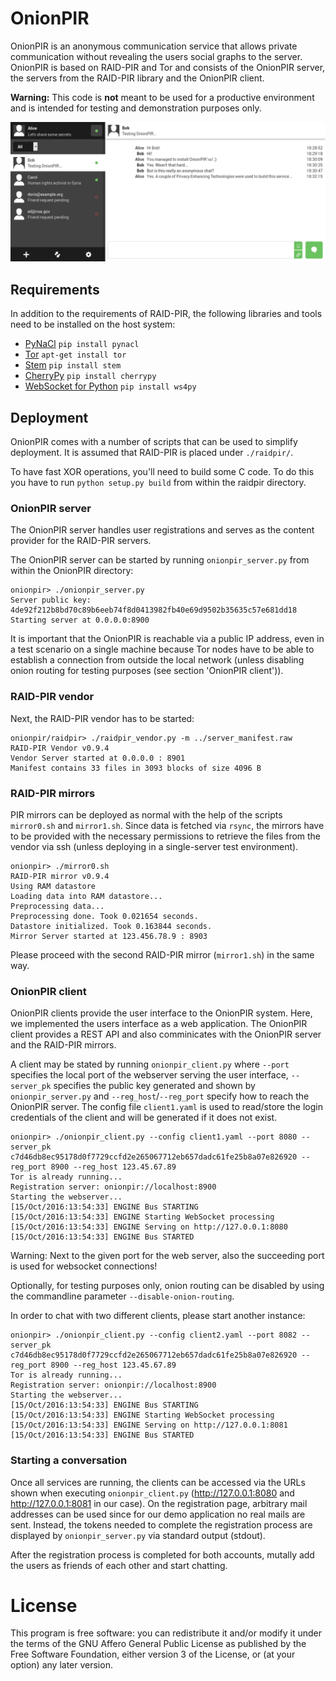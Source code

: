 # OnionPIR
OnionPIR is an anonymous communication service that allows private communication
without revealing the users social graphs to the server. OnionPIR is based on
RAID-PIR and Tor and consists of the OnionPIR server, the servers from the
RAID-PIR library and the OnionPIR client.

**Warning:** This code is **not** meant to be used for a productive environment
and is intended for testing and demonstration purposes only.

![screenshot of OnionPIR](./storage/pir/onionpir_screenshot.png)

## Requirements
In addition to the requirements of RAID-PIR, the following libraries and tools
need to be installed on the host system:
- [PyNaCl](https://github.com/pyca/pynacl) `pip install pynacl`
- [Tor](http://torproject.org/) `apt-get install tor `
- [Stem](https://stem.torproject.org/) `pip install stem`
- [CherryPy](http://cherrypy.org/) `pip install cherrypy`
- [WebSocket for Python](https://github.com/Lawouach/WebSocket-for-Python) `pip install ws4py`

## Deployment
OnionPIR comes with a number of scripts that can be used to simplify deployment.
It is assumed that RAID-PIR is placed under `./raidpir/`.

To have fast XOR operations, you'll need to build some C code. To do this you
have to run `python setup.py build` from within the raidpir directory.


### OnionPIR server
The OnionPIR server handles user registrations and serves as the content
provider for the RAID-PIR servers.

The OnionPIR server can be started by running `onionpir_server.py` from within
the OnionPIR directory:

```
onionpir> ./onionpir_server.py
Server public key: 4de92f212b8bd70c89b6eeb74f8d0413982fb40e69d9502b35635c57e681dd18
Starting server at 0.0.0.0:8900
```

It is important that the OnionPIR is reachable via a public IP address, even in
a test scenario on a single machine because Tor nodes have to be able to
establish a connection from outside the local network (unless disabling onion
routing for testing purposes (see section 'OnionPIR client')).

### RAID-PIR vendor
Next, the RAID-PIR vendor has to be started:

```
onionpir/raidpir> ./raidpir_vendor.py -m ../server_manifest.raw
RAID-PIR Vendor v0.9.4
Vendor Server started at 0.0.0.0 : 8901
Manifest contains 33 files in 3093 blocks of size 4096 B
```

### RAID-PIR mirrors
PIR mirrors can be deployed as normal with the help of the scripts `mirror0.sh`
and `mirror1.sh`. Since data is fetched via `rsync`, the mirrors have to be
provided with the necessary permissions to retrieve the files from the vendor
via ssh (unless deploying in a single-server test environment).

```
onionpir> ./mirror0.sh
RAID-PIR mirror v0.9.4
Using RAM datastore
Loading data into RAM datastore...
Preprocessing data...
Preprocessing done. Took 0.021654 seconds.
Datastore initialized. Took 0.163844 seconds.
Mirror Server started at 123.456.78.9 : 8903
```

Please proceed with the second RAID-PIR mirror (`mirror1.sh`) in the same way.

### OnionPIR client
OnionPIR clients provide the user interface to the OnionPIR system. Here, we
implemented the users interface as a web application. The OnionPIR client
provides a REST API and also comminicates with the OnionPIR server and the
RAID-PIR mirrors.

A client may be stated by running `onionpir_client.py` where `--port` specifies
the local port of the webserver serving the user interface, `--server_pk`
specifies the public key generated and shown by `onionpir_server.py` and
`--reg_host`/`--reg_port` specify how to reach the OnionPIR server. The config
file `client1.yaml` is used to read/store the login credentials of the client
and will be generated if it does not exist.

```
onionpir> ./onionpir_client.py --config client1.yaml --port 8080 --server_pk c7d46db8ec95178d0f7729ccfd2e265067712eb657dadc61fe25b8a07e826920 --reg_port 8900 --reg_host 123.45.67.89
Tor is already running...
Registration server: onionpir://localhost:8900
Starting the webserver...
[15/Oct/2016:13:54:33] ENGINE Bus STARTING
[15/Oct/2016:13:54:33] ENGINE Starting WebSocket processing
[15/Oct/2016:13:54:33] ENGINE Serving on http://127.0.0.1:8080
[15/Oct/2016:13:54:33] ENGINE Bus STARTED
```

Warning: Next to the given port for the web server, also the succeeding port is
used for websocket connections!

Optionally, for testing purposes only, onion routing can be disabled by using
the commandline parameter `--disable-onion-routing`.

In order to chat with two different clients, please start another instance:

```
onionpir> ./onionpir_client.py --config client2.yaml --port 8082 --server_pk c7d46db8ec95178d0f7729ccfd2e265067712eb657dadc61fe25b8a07e826920 --reg_port 8900 --reg_host 123.45.67.89
Tor is already running...
Registration server: onionpir://localhost:8900
Starting the webserver...
[15/Oct/2016:13:54:33] ENGINE Bus STARTING
[15/Oct/2016:13:54:33] ENGINE Starting WebSocket processing
[15/Oct/2016:13:54:33] ENGINE Serving on http://127.0.0.1:8081
[15/Oct/2016:13:54:33] ENGINE Bus STARTED
```

### Starting a conversation
Once all services are running, the clients can be accessed via the URLs shown
when executing `onionpir_client.py` (http://127.0.0.1:8080 and
http://127.0.0.1:8081 in our case). On the registration page, arbitrary mail
addresses can be used since for our demo application no real mails are sent.
Instead, the tokens needed to complete the registration process are displayed by
`onionpir_server.py` via standard output (stdout).

After the registration process is completed for both accounts, mutally add the
users as friends of each other and start chatting.

# License
This program is free software: you can redistribute it and/or modify it under
the terms of the GNU Affero General Public License as published by the Free
Software Foundation, either version 3 of the License, or (at your option) any
later version.
